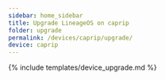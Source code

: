 ```yaml
---
sidebar: home_sidebar
title: Upgrade LineageOS on caprip
folder: upgrade
permalink: /devices/caprip/upgrade/
device: caprip
---
```

{% include templates/device_upgrade.md %}
